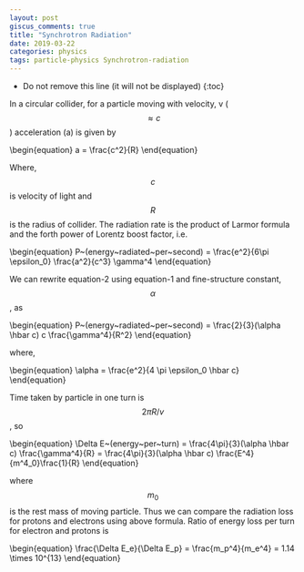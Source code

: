 ```yaml
---
layout: post
giscus_comments: true
title: "Synchrotron Radiation"
date: 2019-03-22
categories: physics
tags: particle-physics Synchrotron-radiation
---
```


- Do not remove this line (it will not be displayed)
  {:toc}

In a circular collider, for a particle moving with velocity, v ($$\approx c$$) acceleration (a) is given by

\begin{equation}
a = \frac{c^2}{R}
\end{equation}

Where, $$c$$ is velocity of light and $$R$$ is the radius of collider. The radiation rate is the product of Larmor formula and the forth power of Lorentz boost factor, i.e.

\begin{equation}
P~(energy~radiated~per~second) = \frac{e^2}{6\pi \epsilon_0} \frac{a^2}{c^3} \gamma^4
\end{equation}

We can rewrite equation-2 using equation-1 and fine-structure constant, $$\alpha$$, as

\begin{equation}
P~(energy~radiated~per~second) = \frac{2}{3}(\alpha \hbar c) c \frac{\gamma^4}{R^2}
\end{equation}

where,

\begin{equation}
\alpha = \frac{e^2}{4 \pi \epsilon_0 \hbar c}
\end{equation}

Time taken by particle in one turn is $$2\pi R/v$$, so

\begin{equation}
\Delta E~(energy~per~turn) = \frac{4\pi}{3}(\alpha \hbar c) \frac{\gamma^4}{R} = \frac{4\pi}{3}(\alpha \hbar c) \frac{E^4}{m^4_0}\frac{1}{R}
\end{equation}

where $$m_0$$ is the rest mass of moving particle. Thus we can compare the radiation loss for protons and electrons using above formula. Ratio of energy loss per turn for electron and protons is

\begin{equation}
\frac{\Delta E_e}{\Delta E_p} = \frac{m_p^4}{m_e^4} = 1.14 \times 10^{13}
\end{equation}
